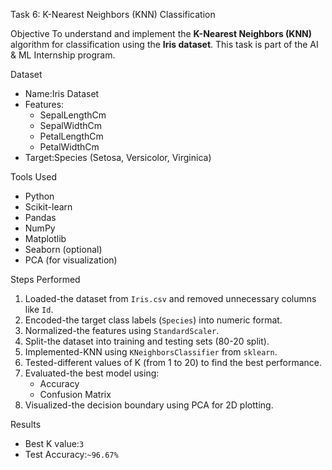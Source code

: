 Task 6: K-Nearest Neighbors (KNN) Classification

Objective
To understand and implement the **K-Nearest Neighbors (KNN)** algorithm for classification using the **Iris dataset**. This task is part of the AI & ML Internship program.

Dataset
- Name:Iris Dataset
- Features:
  - SepalLengthCm
  - SepalWidthCm
  - PetalLengthCm
  - PetalWidthCm
- Target:Species (Setosa, Versicolor, Virginica)

Tools Used
- Python
- Scikit-learn
- Pandas
- NumPy
- Matplotlib
- Seaborn (optional)
- PCA (for visualization)

Steps Performed

1. Loaded-the dataset from `Iris.csv` and removed unnecessary columns like `Id`.
2. Encoded-the target class labels (`Species`) into numeric format.
3. Normalized-the features using `StandardScaler`.
4. Split-the dataset into training and testing sets (80-20 split).
5. Implemented-KNN using `KNeighborsClassifier` from `sklearn`.
6. Tested-different values of K (from 1 to 20) to find the best performance.
7. Evaluated-the best model using:
   - Accuracy
   - Confusion Matrix
8. Visualized-the decision boundary using PCA for 2D plotting.
   
Results

- Best K value:`3`
- Test Accuracy:`~96.67%`
